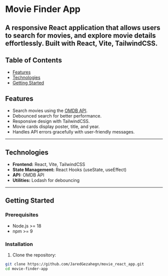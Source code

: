 # Movie Finder App

## A responsive React application that allows users to search for movies, and explore movie details effortlessly. Built with **React**, **Vite**, **TailwindCSS**.

## Table of Contents

 
- [Features](#features)
- [Technologies](#technologies)
- [Getting Started](#getting-started)

 

## Features

- Search movies using the [OMDB API](http://www.omdbapi.com/).
- Debounced search for better performance.
- Responsive design with TailwindCSS.
- Movie cards display poster, title, and year.
- Handles API errors gracefully with user-friendly messages.

---

## Technologies

- **Frontend:** React, Vite, TailwindCSS
- **State Management:** React Hooks (useState, useEffect)
- **API:** OMDB API
- **Utilities:** Lodash for debouncing

---

## Getting Started

### Prerequisites

- Node.js >= 18
- npm >= 9

### Installation

1. Clone the repository:

```bash
git clone https://github.com/JaredGezahegn/movie_react_app.git
cd movie-finder-app
```
